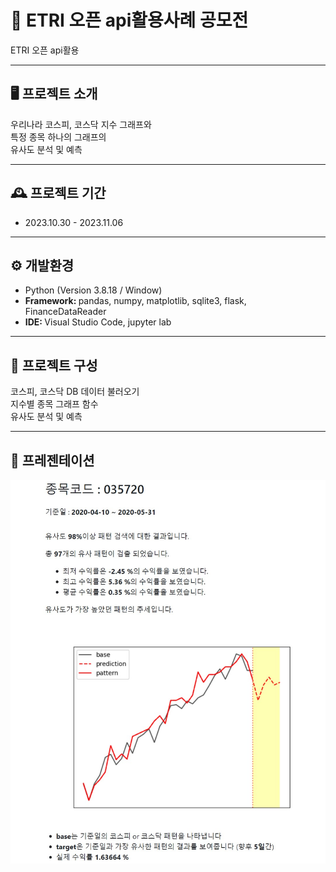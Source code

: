 # 🚩 ETRI 오픈 api활용사례 공모전
ETRI 오픈 api활용

----------------------------------------------------------
## 🖥️ 프로젝트 소개
우리나라 코스피, 코스닥 지수 그래프와
<br>
특정 종목 하나의 그래프의 
<br>
유사도 분석 및 예측

----------------------------------------------------------
## 🕰️ 프로젝트 기간
* 2023.10.30 - 2023.11.06

----------------------------------------------------------
## ⚙ 개발환경
- Python (Version 3.8.18 / Window)
- <strong>Framework: </strong> pandas, numpy, matplotlib, sqlite3, flask, FinanceDataReader
- <strong>IDE: </strong> Visual Studio Code, jupyter lab

----------------------------------------------------------
## 📍 프로젝트 구성
코스피, 코스닥 DB 데이터 불러오기 <br>
지수별 종목 그래프 함수 <br>
유사도 분석 및 예측

----------------------------------------------------------
## 📌 프레젠테이션
![Alt text](결과.jpg)
